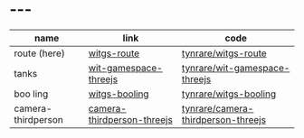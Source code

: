 # ---


| name                | link                                                                         | code                                                                                         |
| ------------------  | ---------------                                                              | -------------------                                                                          |
| route (here)        | [witgs-route](https://witgs-route.netlify.app/)                              | [tynrare/witgs-route](https://github.com/tynrare/witgs-route/)                               |
| tanks               | [wit-gamespace-threejs](https://wit-gamespace-threejs.netlify.app/)          | [tynrare/wit-gamespace-threejs](https://github.com/tynrare/wit-gamespace-threejs/)           |
| boo ling            | [witgs-booling](https://witgs-booling.netlify.app/)                          | [tynrare/witgs-booling](https://github.com/tynrare/witgs-booling/)                           |
| camera-thirdperson  | [camera-thirdperson-threejs](https://camera-thirdperson-threejs.netlify.app) | [tynrare/camera-thirdperson-threejs](https://github.com/tynrare/camera-thirdperson-threejs)  |
